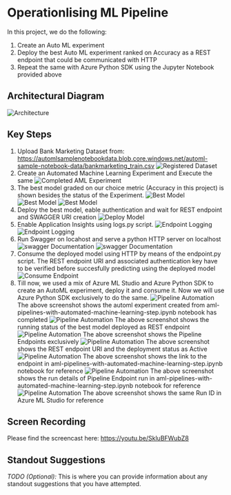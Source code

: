 # Operationlising ML Pipeline

In this project, we do the following:
1. Create an Auto ML experiment
2. Deploy the best Auto ML experiment ranked on Accuracy as a REST endpoint that could be communicated with HTTP
3. Repeat the same with Azure Python SDK using the Jupyter Notebook provided above

## Architectural Diagram
![Architecture](https://github.com/tmmsagheer/nd00333_AZMLND_C2/blob/master/starter_files/Images/Architecture.png)


## Key Steps
1. Upload Bank Marketing Dataset from: https://automlsamplenotebookdata.blob.core.windows.net/automl-sample-notebook-data/bankmarketing_train.csv
![Registered Dataset](https://github.com/tmmsagheer/nd00333_AZMLND_C2/blob/master/starter_files/Images/Registered_Datasets.png)
2. Create an Automated Machine Learning Experiment and Execute the same
![Completed AML Experiment](https://github.com/tmmsagheer/nd00333_AZMLND_C2/blob/master/starter_files/Images/Completed_AML.png)
3. The best model graded on our choice metric (Accuracy in this project) is shown besides the status of the Experiment.
![Best Model](https://github.com/tmmsagheer/nd00333_AZMLND_C2/blob/master/starter_files/Images/Completed_AML2.png)
![Best Model](https://github.com/tmmsagheer/nd00333_AZMLND_C2/blob/master/starter_files/Images/BestRunModel2.png)
![Best Model](https://github.com/tmmsagheer/nd00333_AZMLND_C2/blob/master/starter_files/Images/BestRunModel.png)
4. Deploy the best model, eable authentication and wait for REST endpoint and SWAGGER URI creation
![Deploy Model](https://github.com/tmmsagheer/nd00333_AZMLND_C2/blob/master/starter_files/Images/DeployModel.png)
5. Enable Application Insights using logs.py script.
![Endpoint Logging](https://github.com/tmmsagheer/nd00333_AZMLND_C2/blob/master/starter_files/Images/logs1.png)
![Endpoint Logging](https://github.com/tmmsagheer/nd00333_AZMLND_C2/blob/master/starter_files/Images/logs2.png)
6. Run Swagger on locahost and serve a python HTTP server on localhost
![swagger Documentation](https://github.com/tmmsagheer/nd00333_AZMLND_C2/blob/master/starter_files/Images/swagger1.png)
![swagger Documentation](https://github.com/tmmsagheer/nd00333_AZMLND_C2/blob/master/starter_files/Images/swagger2.png)
7. Consume the deployed model using HTTP by means of the endpoint.py script. The REST endpoint URI and associated authentication key have to be verified before succesfully predicting using the deployed model
![Consume Endpoint](https://github.com/tmmsagheer/nd00333_AZMLND_C2/blob/master/starter_files/Images/endpoint.png)
8. Till now, we used a mix of Azure ML Studio and Azure Python SDK to create an AutoML experiment, deploy it and consume it. Now we will use Azure Python SDK exclusively to do the same.
![Pipeline Automation](https://github.com/tmmsagheer/nd00333_AZMLND_C2/blob/master/starter_files/Images/pipeline_2_1.png)
The above screenshot shows the automl experiment created from aml-pipelines-with-automated-machine-learning-step.ipynb notebook has completed
![Pipeline Automation](https://github.com/tmmsagheer/nd00333_AZMLND_C2/blob/master/starter_files/Images/pipeline_2_2.png)
The above screenshot shows the running status of the best model deployed as REST endpoint
![Pipeline Automation](https://github.com/tmmsagheer/nd00333_AZMLND_C2/blob/master/starter_files/Images/pipeline_2_3.png)
The above screenshot shows the Pipeline Endpoints exclusively
![Pipeline Automation](https://github.com/tmmsagheer/nd00333_AZMLND_C2/blob/master/starter_files/Images/pipeline_2_4_zoomedIn1.png)
The above screenshot shows the REST endpoint URI and the deployment status as Active
![Pipeline Automation](https://github.com/tmmsagheer/nd00333_AZMLND_C2/blob/master/starter_files/Images/pipeline_2_5.png)
The above screenshot shows the link to the endpoint in aml-pipelines-with-automated-machine-learning-step.ipynb notebook for reference
![Pipeline Automation](https://github.com/tmmsagheer/nd00333_AZMLND_C2/blob/master/starter_files/Images/pipeline_2_6.png)
The above screenshot shows the run details of Pipeline Endpoint run in aml-pipelines-with-automated-machine-learning-step.ipynb notebook for reference
![Pipeline Automation](https://github.com/tmmsagheer/nd00333_AZMLND_C2/blob/master/starter_files/Images/pipeline_2_7.png)
The above screenshot shows the same Run ID in Azure ML Studio for reference







## Screen Recording
Please find the screencast here: https://youtu.be/SkluBFWubZ8

## Standout Suggestions
*TODO (Optional):* This is where you can provide information about any standout suggestions that you have attempted.
